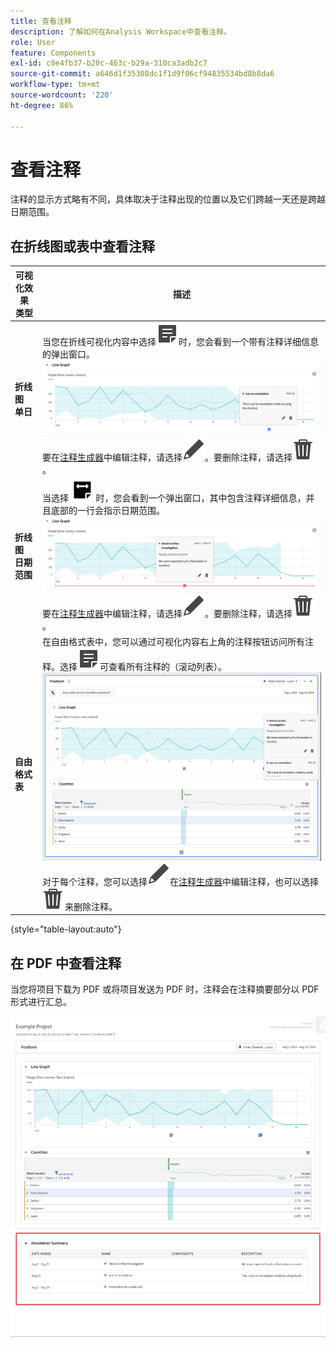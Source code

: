 ```yaml
---
title: 查看注释
description: 了解如何在Analysis Workspace中查看注释。
role: User
feature: Components
exl-id: c0e4fb37-b20c-463c-b29a-310ca3adb2c7
source-git-commit: a646d1f35308dc1f1d9f06cf94835534bd8b8da6
workflow-type: tm+mt
source-wordcount: '220'
ht-degree: 86%

---
```


# 查看注释

注释的显示方式略有不同，具体取决于注释出现的位置以及它们跨越一天还是跨越日期范围。

## 在折线图或表中查看注释

| 可视化效果<br/>类型 | 描述 |
| --- | --- |
| **折线图&#x200B;**<br/>**单日** | 当您在折线可视化内容中选择![Annotate](/help/assets/icons/Annotate.svg)时，您会看到一个带有注释详细信息的弹出窗口。<br/>![Annotation single day](assets/annotation-single-day.png)<br/>要在[注释生成器](create-annotations.md#annotation-builder)中编辑注释，请选择![Edit](/help/assets/icons/Edit.svg)。要删除注释，请选择![Delete](/help/assets/icons/Delete.svg)。 |
| **折线图&#x200B;**<br/>**日期范围** | 当选择 ![AnnotateRange](/help/assets/icons/AnnotateRange.svg) 时，您会看到一个弹出窗口，其中包含注释详细信息，并且底部的一行会指示日期范围。<br/>![注释范围](assets/annotation-range.png)要在[注释生成器](create-annotations.md#annotation-builder)中编辑注释，请选择![Edit](/help/assets/icons/Edit.svg)。要删除注释，请选择![Delete](/help/assets/icons/Delete.svg)。 |
| **自由格式表** | 在自由格式表中，您可以通过可视化内容右上角的注释按钮访问所有注释。选择![Annotate](/help/assets/icons/Annotate.svg)可查看所有注释的（滚动列表）。<br/>![Annotations table](assets/annotations-table.png)<br/>对于每个注释，您可以选择![Edit](/help/assets/icons/Edit.svg)在[注释生成器](create-annotations.md#annotation-builder)中编辑注释，也可以选择![Delete](/help/assets/icons/Delete.svg)来删除注释。 |

{style="table-layout:auto"}

## 在 PDF 中查看注释

当您将项目下载为 PDF 或将项目发送为 PDF 时，注释会在注释摘要部分以 PDF 形式进行汇总。

![Highlighted view of a .pdf file showing explanations of annotations.](assets/annotations-pdf.png)
